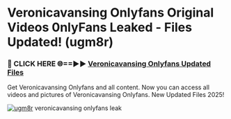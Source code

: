 # Veronicavansing Onlyfans Original Videos 0nlyFans Leaked - Files Updated! (ugm8r)

<h3>🔴 CLICK HERE 🌐==►► <a href="https://tinyurl.com/4seja8ks" rel="nofollow">Veronicavansing Onlyfans Updated Files</a></h3>

Get Veronicavansing Onlyfans and all content. Now you can access all videos and pictures of Veronicavansing Onlyfans. New Updated Files 2025!

[![ugm8r](https://i.imgur.com/EWjZXRe.gif)](https://tinyurl.com/4seja8ks)
veronicavansing onlyfans leak